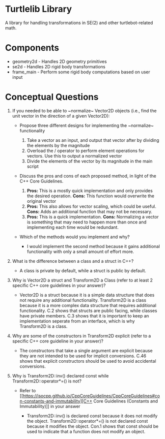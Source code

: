 # Turtlelib Library
A library for handling transformations in SE(2) and other turtlebot-related math.

# Components
- geometry2d - Handles 2D geometry primitives
- se2d - Handles 2D rigid body transformations
- frame_main - Perform some rigid body computations based on user input

# Conceptual Questions
1. If you needed to be able to ~normalize~ Vector2D objects (i.e., find the unit vector in the direction of a given Vector2D):
   - Propose three different designs for implementing the ~normalize~ functionality
      1) Take a vector as an input, and output that vector after by dividing the elements by the magnitude
      2) Overload the / operator to perform element operations for vectors.  Use this to output a normalized vector
      3) Divide the elements of the vector by its magnitude in the main script

   - Discuss the pros and cons of each proposed method, in light of the C++ Core Guidelines.
      1) **Pros:** This is a mostly quick implementation and only provides the desired operation.  **Cons:** This function would overwrite the original vector
      2) **Pros:** This also allows for vector scaling, which could be useful.  **Cons:** Adds an additional function that may not be necessary.
      3) **Pros:** This is a quick implementation.  **Cons:** Normalizing a vector is something that may need to happen more than once and implementing each time would be redundant.

   - Which of the methods would you implement and why?

      - I would implement the second method because it gains additional functionality with only a small amount of effort more.

2. What is the difference between a class and a struct in C++?

   - A class is private by default, while a struct is public by default.

3. Why is Vector2D a struct and Transform2D a Class (refer to at least 2 specific C++ core guidelines in your answer)?

   - Vector2D is a struct because it is a simple data structure that does not require any additional functionality.  Transform2D is a class because it is a more complex data structure that requires additional functionality.  C.2 shows that structs are public facing, while classes have private members.  C.3 shows that it is important to keep an implementation seperate from an interface, which is why Transform2D is a class.

4. Why are some of the constructors in Transform2D explicit (refer to a specific C++ core guideline in your answer)?

   - The constructors that take a single argument are explicit because they are not intended to be used for implicit conversions.  C.46 shows that explicit constructors should be used to avoid accidental conversions.


5. Why is Transform2D::inv() declared const while Transform2D::operator*=() is not?
   - Refer to [[https://isocpp.github.io/CppCoreGuidelines/CppCoreGuidelines#con-constants-and-immutability][C++ Core Guidelines (Constants and Immutability)]] in your answer

      - Transform2D::inv() is declared const because it does not modify the object.  Transform2D::operator*=() is not declared const because it modifies the object.  Con.1 shows that const should be used to indicate that a function does not modify an object.